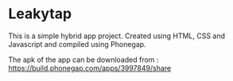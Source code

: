 # Leakytap
This is a simple hybrid app project. Created using HTML, CSS and Javascript and compiled using Phonegap.

The apk of the app can be downloaded from : https://build.phonegap.com/apps/3997849/share
